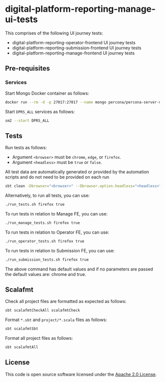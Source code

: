 # digital-platform-reporting-manage-ui-tests

This comprises of the following UI journey tests: 
* digital-platform-reporting-operator-frontend UI journey tests
* digital-platform-reporting-submission-frontend UI journey tests
* digital-platform-reporting-manage-frontend UI journey tests

## Pre-requisites

### Services

Start Mongo Docker container as follows:

```bash
docker run --rm -d -p 27017:27017 --name mongo percona/percona-server-mongodb:5.0
```

Start `DPRS_ALL` services as follows:

```bash
sm2 --start DPRS_ALL
```

## Tests

Run tests as follows:

* Argument `<browser>` must be `chrome`, `edge`, or `firefox`.
* Argument `<headless>` must be `true` or `false`.

All test data are automatically generated or provided by the automation scripts and do not need to be provided on each run

```bash
sbt clean -Dbrowser="<browser>" --Dbrowser.option.headless="<headless>" "testOnly uk.gov.hmrc.ui.specs.*" testReport
```

Alternatively, to run all tests, you can use:
```bash
./run_tests.sh firefox true
```

To run tests in relation to Manage FE, you can use:
```bash
./run_manage_tests.sh firefox true
```

To run tests in relation to Operator FE, you can use:
```bash
./run_operator_tests.sh firefox true
```

To run tests in relation to Submission FE, you can use:
```bash
./run_submission_tests.sh firefox true
```

The above command has default values and if no parameters are passed the default values are: chrome and true.


## Scalafmt

Check all project files are formatted as expected as follows:

```bash
sbt scalafmtCheckAll scalafmtCheck
```

Format `*.sbt` and `project/*.scala` files as follows:

```bash
sbt scalafmtSbt
```

Format all project files as follows:

```bash
sbt scalafmtAll
```

## License

This code is open source software licensed under the [Apache 2.0 License]("http://www.apache.org/licenses/LICENSE-2.0.html").
